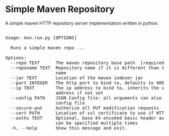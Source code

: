 
<style>
pre, xmp, plaintext, listing {
    white-space: pre;
}
.markdown-body pre > code {
    white-space: pre;
}
.markdown-body code {
    white-space: nowrap;
}
</style>


# Simple Maven Repository

A simple maven HTTP repository server implementation written in python.

<pre>

Usage: mvn.run.py [OPTIONS]

  Runs a simple maven repo ...

Options:
  --repo TEXT      The maven repository base path  [required]
  --reponame TEXT  Repository name if it is different than the repo directory
                   name
  --jar TEXT       Location of the maven indexer jar
  --port INTEGER   The http port to bind to, defaults to 9090
  --ip TEXT        The ip address to bind to, inherits the underlying socket
                   address if not set
  --config PATH    JSON Config file: all arguments can also be specified in
                   config file
  --secure-put     Authorize all PUT modification requests
  --cert PATH      Location of ssl certificate to use if HTTPS is desired
  --auths TEXT     Optional, base 64 encoded basic header authorizations. It
                   can be specified multiple times
  -h, --help       Show this message and exit.

  
</pre>